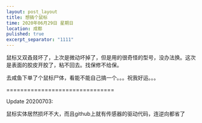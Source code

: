 ```yaml
---
layout: post_layout
title: 想搞个鼠标
time: 2020年06月29日 星期日
location: 成都
pulished: true
excerpt_separator: "1111"
---
```


鼠标又双叒叕坏了，上次是微动坏掉了，但是用的很奇怪的型号，没办法换。这次是表面的胶皮开胶了，粘不回去。找保修不给保。

去咸鱼下单了个鼠标尸体，看能不能自己搞一个。。。祝我好运。。。

===============================

Update 20200703:

鼠标实体居然损坏不大，而且github上就有传感器的驱动代码，连逆向都省了
